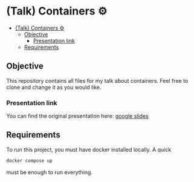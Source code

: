 # (Talk) Containers ⚙️

- [(Talk) Containers ⚙️](#talk-containers-️)
  - [Objective](#objective)
    - [Presentation link](#presentation-link)
  - [Requirements](#requirements)

## Objective

This repository contains all files for my talk about containers. Feel free to clone and change it as you would like.

### Presentation link

You can find the original presentation here: [google slides](https://docs.google.com/presentation/d/1p6K7WWmSmrNkfg8lnffhhpIJJODaDBfUUQL_y-YztlE/edit?usp=sharing)

## Requirements

To run this project, you must have docker installed locally. A quick

```sh
docker compose up
```

must be enough to run everything.
